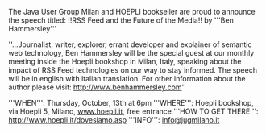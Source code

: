 The Java User Group Milan and HOEPLI bookseller are proud to announce the speech titled:
!!RSS Feed and the Future of the Media!!
by '''Ben Hammersley'''

''...Journalist, writer, explorer, errant developer and explainer of semantic web technology, Ben Hammersley will be the special guest at our monthly meeting inside the Hoepli bookshop in Milan, Italy, speaking about the impact of RSS Feed technologies on our way to stay informed. The speech will be in english with italian translation. For other information about the author please visit: http://www.benhammersley.com''

'''WHEN''': Thursday, October, 13th at 6pm
'''WHERE''': Hoepli bookshop, via Hoepli 5, Milano, www.hoepli.it, free entrance
'''HOW TO GET THERE''': http://www.hoepli.it/dovesiamo.asp
'''INFO''': info@jugmilano.it
